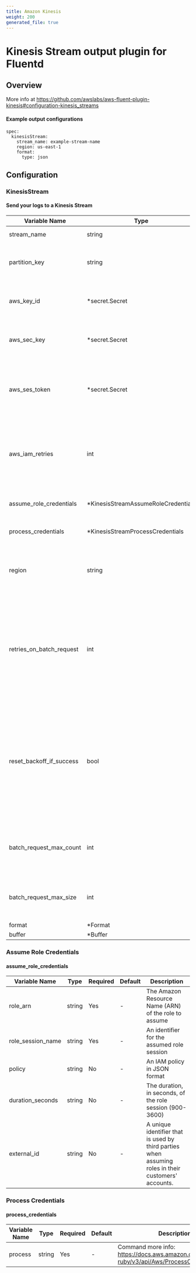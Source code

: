 ```yaml
---
title: Amazon Kinesis
weight: 200
generated_file: true
---
```


# Kinesis Stream output plugin for Fluentd
## Overview
  More info at https://github.com/awslabs/aws-fluent-plugin-kinesis#configuration-kinesis_streams

 #### Example output configurations
 ```
 spec:
   kinesisStream:
     stream_name: example-stream-name
     region: us-east-1
     format:
       type: json
 ```

## Configuration
### KinesisStream
#### Send your logs to a Kinesis Stream

| Variable Name | Type | Required | Default | Description |
|---|---|---|---|---|
| stream_name | string | Yes | - | Name of the stream to put data.<br> |
| partition_key | string | No | - | A key to extract partition key from JSON object. Default nil, which means partition key will be generated randomly.<br> |
| aws_key_id | *secret.Secret | No | - | AWS access key id. This parameter is required when your agent is not running on EC2 instance with an IAM Role.<br> |
| aws_sec_key | *secret.Secret | No | - | AWS secret key. This parameter is required when your agent is not running on EC2 instance with an IAM Role.<br> |
| aws_ses_token | *secret.Secret | No | - | AWS session token. This parameter is optional, but can be provided if using MFA or temporary credentials when your agent is not running on EC2 instance with an IAM Role.<br> |
| aws_iam_retries | int | No | - | The number of attempts to make (with exponential backoff) when loading instance profile credentials from the EC2 metadata service using an IAM role. Defaults to 5 retries.<br> |
| assume_role_credentials | *KinesisStreamAssumeRoleCredentials | No | - | Typically, you can use AssumeRole for cross-account access or federation.<br> |
| process_credentials | *KinesisStreamProcessCredentials | No | - | This loads AWS access credentials from an external process.<br> |
| region | string | No | - | AWS region of your stream. It should be in form like us-east-1, us-west-2. Default nil, which means try to find from environment variable AWS_REGION.<br> |
| retries_on_batch_request | int | No | - | The plugin will put multiple records to Amazon Kinesis Data Streams in batches using PutRecords. A set of records in a batch may fail for reasons documented in the Kinesis Service API Reference for PutRecords. Failed records will be retried retries_on_batch_request times<br> |
| reset_backoff_if_success | bool | No | - | Boolean, default true. If enabled, when after retrying, the next retrying checks the number of succeeded records on the former batch request and reset exponential backoff if there is any success. Because batch request could be composed by requests across shards, simple exponential backoff for the batch request wouldn't work some cases.<br> |
| batch_request_max_count | int | No | - | Integer, default 500. The number of max count of making batch request from record chunk. It can't exceed the default value because it's API limit.<br> |
| batch_request_max_size | int | No | - | Integer. The number of max size of making batch request from record chunk. It can't exceed the default value because it's API limit.<br> |
| format | *Format | No | - | [Format](../format/)<br> |
| buffer | *Buffer | No | - | [Buffer](../buffer/)<br> |
### Assume Role Credentials
#### assume_role_credentials

| Variable Name | Type | Required | Default | Description |
|---|---|---|---|---|
| role_arn | string | Yes | - | The Amazon Resource Name (ARN) of the role to assume<br> |
| role_session_name | string | Yes | - | An identifier for the assumed role session<br> |
| policy | string | No | - | An IAM policy in JSON format<br> |
| duration_seconds | string | No | - | The duration, in seconds, of the role session (900-3600)<br> |
| external_id | string | No | - | A unique identifier that is used by third parties when assuming roles in their customers' accounts.<br> |
### Process Credentials
#### process_credentials

| Variable Name | Type | Required | Default | Description |
|---|---|---|---|---|
| process | string | Yes | - | Command more info: https://docs.aws.amazon.com/sdk-for-ruby/v3/api/Aws/ProcessCredentials.html<br> |
